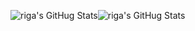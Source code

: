 ![riga's GitHug Stats](https://github-readme-stats-sigma-five.vercel.app/api?username=riga&show_icons=true&count_private=true&include_all_commits=true&hide_title=true&hide_border=true&theme=nord#gh-dark-mode-only)![riga's GitHug Stats](https://github-readme-stats-sigma-five.vercel.app/api?username=riga&show_icons=true&count_private=true&include_all_commits=true&hide_title=true&hide_border=true&theme=default#gh-light-mode-only)
